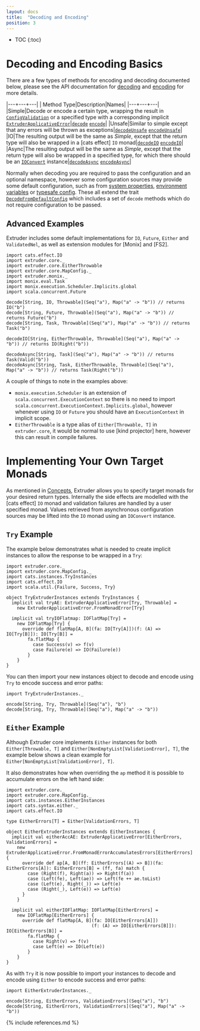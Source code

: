 ```yaml
---
layout: docs
title:  "Decoding and Encoding"
position: 3
---
```

* TOC
{:toc}

# Decoding and Encoding Basics
There are a few types of methods for encoding and decoding documented below, please see the API documentation for [decoding](api/extruder/core/Decode.html) and [encoding](api/extruder/core/Encode.html) for more details.

|---+---+---|
| Method Type|Description|Names|
|---+---+---|
|Simple|Decode or encode a certain type, wrapping the result in [`ConfigValidation`](api/extruder/core/index.html#ConfigValidation[T]=cats.data.ValidatedNel[extruder.core.ValidationError,T]) or a specified type with a corresponding implicit [`ExtruderApplicativeError`](api/extruder/core/ExtruderApplicativeError.html)|[`decode`](api/extruder/core/Decode.html) [`encode`](api/extruder/core/Encode.html)|
|Unsafe|Similar to simple except that any errors will be thrown as exceptions|[`decodeUnsafe`](api/extruder/core/Decode.html) [`encodeUnsafe`](api/extruder/core/Encode.html)|
|IO|The resulting output will be the same as _Simple_, except that the return type will also be wrapped in a [cats effect] `IO` monad|[`decodeIO`](api/extruder/core/Decode.html) [`encodeIO`](api/extruder/core/Encode.html)|
|Async|The resulting output will be the same as _Simple_, except that the return type will also be wrapped in a specified type, for which there should be an [`IOConvert`](api/extruder/core/IOConvert.html) instance|[`decodeAsync`](api/extruder/core/Decode.html) [`encodeAsync`](api/extruder/core/Encode.html)|

Normally when decoding you are required to pass the configuration and an optional namespace, however some configuration sources may provide some default configuration, such as from [system properties](api/extruder/system/SystemPropertiesConfig.html), [environment variables](http://127.0.0.1:4000/extruder/api/extruder/system/EnvironmentConfig$.html) or [typesafe config](api/extruder/typesafe/TypesafeConfig$.html). These all extend the trait [`DecodeFromDefaultConfig`](api/extruder/core/DecodeFromDefaultConfig.html) which includes a set of `decode` methods which do not require configuration to be passed.

## Advanced Examples
Extruder includes some default implementations for `IO`, `Future`, `Either` and `ValidatedNel`, as well as extension modules for [Monix] and [FS2].

```tut:silent
import cats.effect.IO
import extruder.core._
import extruder.core.EitherThrowable
import extruder.core.MapConfig._
import extruder.monix._
import monix.eval.Task
import monix.execution.Scheduler.Implicits.global
import scala.concurrent.Future

decode[String, IO, Throwable](Seq("a"), Map("a" -> "b")) // returns IO("b")
decode[String, Future, Throwable](Seq("a"), Map("a" -> "b")) // returns Future("b")
decode[String, Task, Throwable](Seq("a"), Map("a" -> "b")) // returns Task("b")

decodeIO[String, EitherThrowable, Throwable](Seq("a"), Map("a" -> "b")) // returns IO(Right("b"))

decodeAsync[String, Task](Seq("a"), Map("a" -> "b")) // returns Task(Valid("b"))
decodeAsync[String, Task, EitherThrowable, Throwable](Seq("a"), Map("a" -> "b")) // returns Task(Right("b"))
```

A couple of things to note in the examples above:
- `monix.execution.Scheduler` is an extension of `scala.concurrent.ExecutionContext` so there is no need to import `scala.concurrent.ExecutionContext.Implicits.global`, however whenever using `IO` or `Future` you should have an `ExecutionContext` in implicit scope.
- `EitherThrowable` is a type alias of `Either[Throwable, T]` in `extruder.core`, it would be normal to use [kind projector] here, however this can result in compile failures.

# Implementing Your Own Target Monads

As mentioned in [Concepts](concepts.html), Extruder allows you to specify target monads for your desired return types. Internally the side effects are modelled with the [cats effect] `IO` monad and validation failures are handled by a user specified monad. Values retrieved from asynchronous configuration sources may be lifted into the `IO` monad using an `IOConvert` instance.

## `Try` Example

The example below demonstrates what is needed to create implicit instances to allow the response to be wrapped in a `Try`:

```tut:silent
import extruder.core._
import extruder.core.MapConfig._
import cats.instances.TryInstances
import cats.effect.IO
import scala.util.{Failure, Success, Try}

object TryExtruderInstances extends TryInstances {
  implicit val tryAE: ExtruderApplicativeError[Try, Throwable] =
    new ExtruderApplicativeError.FromMonadError[Try]

  implicit val tryIOFlatmap: IOFlatMap[Try] =
    new IOFlatMap[Try] {
      override def flatMap[A, B](fa: IO[Try[A]])(f: (A) => IO[Try[B]]): IO[Try[B]] =
        fa.flatMap {
          case Success(v) => f(v)
          case Failure(e) => IO(Failure(e))
        }    
    }
}
```
You can then import your new instances object to decode and encode using `Try` to encode success and error paths:

```tut:silent
import TryExtruderInstances._

encode[String, Try, Throwable](Seq("a"), "b")
decode[String, Try, Throwable](Seq("a"), Map("a" -> "b"))
```

## `Either` Example

Although Extruder core implements `Either` instances for both `Either[Throwable, T]` and `Either[NonEmptyList[ValidationError], T]`, the example below shows a clean example for `Either[NonEmptyList[ValidationError], T]`.

It also demonstrates how when overriding the `ap` method it is possible to accumulate errors on the left hand side:  

```tut:silent
import extruder.core._
import extruder.core.MapConfig._
import cats.instances.EitherInstances
import cats.syntax.either._
import cats.effect.IO

type EitherErrors[T] = Either[ValidationErrors, T]

object EitherExtruderInstances extends EitherInstances {
  implicit val eitherAccAE: ExtruderApplicativeError[EitherErrors, ValidationErrors] =   
    new ExtruderApplicativeError.FromMonadErrorAccumulatesErrors[EitherErrors] {
      override def ap[A, B](ff: EitherErrors[(A) => B])(fa: EitherErrors[A]): EitherErrors[B] = (ff, fa) match {
        case (Right(f), Right(a)) => Right(f(a))
        case (Left(fe), Left(ae)) => Left(fe ++ ae.toList)
        case (Left(e), Right(_)) => Left(e)
        case (Right(_), Left(e)) => Left(e)
      }
    }

  implicit val eitherIOFlatMap: IOFlatMap[EitherErrors] =
    new IOFlatMap[EitherErrors] {
      override def flatMap[A, B](fa: IO[EitherErrors[A]])
                                (f: (A) => IO[EitherErrors[B]]): IO[EitherErrors[B]] =
        fa.flatMap {
          case Right(v) => f(v)
          case Left(e) => IO(Left(e))
        }
    }
}
```

As with `Try` it is now possible to import your instances to decode and encode using `Either` to encode success and error paths:

```tut:silent
import EitherExtruderInstances._

encode[String, EitherErrors, ValidationErrors](Seq("a"), "b")
decode[String, EitherErrors, ValidationErrors](Seq("a"), Map("a" -> "b"))
```
{% include references.md %}
